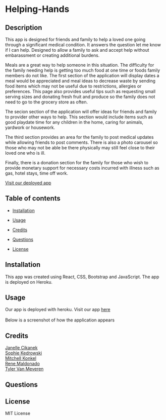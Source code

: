 # Helping-Hands

## Description 

This app is designed for friends and family to help a loved one going through a significant medical condition. It answers the question let me know if I can help. Designed to allow a family to ask and accept help without embarassment or creating additional burdens. 

Meals are a great way to help someone in this situation. The difficulty for the family needing help is getting too much food at one time or foods family members do not like. The first section of the application will display dates a meal would be appreciated and meal ideas to decrease waste by sending food items which may not be useful due to restrictions, allergies or preferences. This page also provides useful tips such as requesting small serving sizes and donating fresh fruit and produce so the family does not need to go to the grocery store as often. 

The secion section of the application will offer ideas for friends and family to provider other ways to help. This section would include items such as good playdate time for any children in the home, caring for animals, yardwork or housework. 

The third section provides an area for the family to post medical updates while allowing friends to post comments. There is also a photo carousel so those who may not be able be there physically may still feel close to their loved one who is ill.

Finally, there is a donation section for the family for those who wish to provide monetary support for necessary costs incurred with illness such as gas, hotel stays, time off work. 

[Visit our deployed app](https://helping-hands.herokuapp.com/)

## Table of contents 

  - [Installation](#installation) 

  - [Usage](#usage) 

   - [Credits](#credits) 

  - [Questions](#questions) 

  - [License](#license)


## Installation 

This app was created using React, CSS, Bootstrap and JavaScript. The app is deployed on Heroku.

## Usage 
Our app is deployed with heroku. Visit our app [here](https://helping-hands.herokuapp.com/)<br>
<br>
  Below is a screenshot of how the application appears
  ![]()

 ## Credits

[Janelle Cikanek](https://github.com/janellecikanek)<br>
[Sophie Kedrowski](https://github.com/sophiekedrowski)<br>
[Mitchell Konkel](https://github.com/mjkonkel)<br>
[Rene Maldonado](https://github.com/mattmald)<br>
[Tyler Van Meveren](https://github.com/Tvanmeveren)<br>
  
## Questions 

## License
 MIT License
